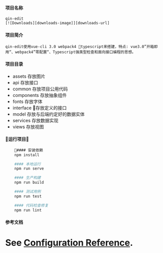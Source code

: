 #### 项目名称
    qin-edit
    [![Downloads][downloads-image]][downloads-url]
#### 项目简介
    qin-edit使用vue-cli 3.0 webpack4 typescript来搭建，特点: vue3.0”开箱即用“、webpack4”零配置“、Typescript强类型检查和面向接口编程的思想。
#### 项目目录
- assets 存放图片 
- api 存放接口
- common 存放项目公用代码
- components 存放抽象组件
- fonts 存放字体
- interface 存放定义的接口
- model 存放与后端约定好的数据实体
- services 存放数据实现
- views 存放视图
#### 运行项目
```bash
    #### 安装依赖
    npm install

    #### 本地运行
    npm run serve

    #### 生产构建
    npm run build

    #### 测试用例
    npm run test

    #### 代码检查修复
    npm run lint
```

#### 参考文档
See [Configuration Reference](https://cli.vuejs.org/config/).
=======

[downloads-image]: http://img.shields.io/npm/dm/co.svg?style=flat-square
[downloads-url]: https://github.com/liya3719/vue-ts-template
